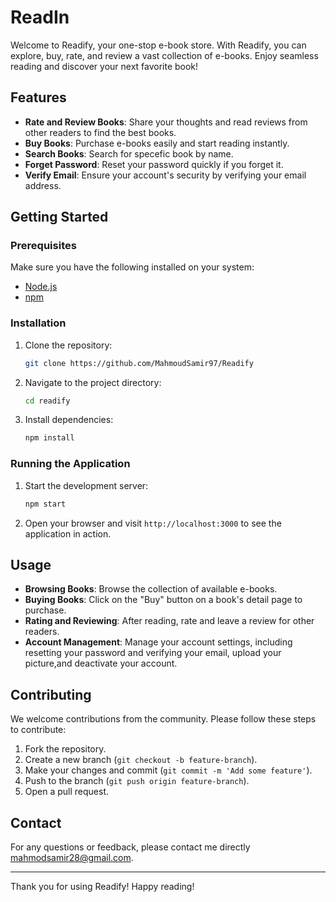 # ReadIn

Welcome to Readify, your one-stop e-book store. With Readify, you can explore, buy, rate, and review a vast collection of e-books. Enjoy seamless reading and discover your next favorite book!

## Features

- **Rate and Review Books**: Share your thoughts and read reviews from other readers to find the best books.
- **Buy Books**: Purchase e-books easily and start reading instantly.
- **Search Books**: Search for specefic book by name.
- **Forget Password**: Reset your password quickly if you forget it.
- **Verify Email**: Ensure your account's security by verifying your email address.

## Getting Started

### Prerequisites

Make sure you have the following installed on your system:

- [Node.js](https://nodejs.org/)
- [npm](https://www.npmjs.com/)

### Installation

1. Clone the repository:
    ```bash
    git clone https://github.com/MahmoudSamir97/Readify
    ```

2. Navigate to the project directory:
    ```bash
    cd readify
    ```

3. Install dependencies:
    ```bash
    npm install
    ```

### Running the Application

1. Start the development server:
    ```bash
    npm start
    ```

2. Open your browser and visit `http://localhost:3000` to see the application in action.

## Usage

- **Browsing Books**: Browse the collection of available e-books.
- **Buying Books**: Click on the "Buy" button on a book's detail page to purchase.
- **Rating and Reviewing**: After reading, rate and leave a review for other readers.
- **Account Management**: Manage your account settings, including resetting your password and verifying your email, upload your picture,and deactivate your account.

## Contributing

We welcome contributions from the community. Please follow these steps to contribute:

1. Fork the repository.
2. Create a new branch (`git checkout -b feature-branch`).
3. Make your changes and commit (`git commit -m 'Add some feature'`).
4. Push to the branch (`git push origin feature-branch`).
5. Open a pull request.


## Contact

For any questions or feedback, please contact me directly mahmodsamir28@gmail.com.

---

Thank you for using Readify! Happy reading!
